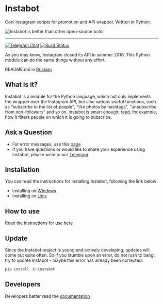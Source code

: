 # Instabot

Cool Instagram scripts for promotion and API wrapper. Written in Python.

![Instabot is better than other open-source bots!](https://github.com/instagrambot/instabot/blob/master/docs/img/tag%20instabot.png "Instabot is better than other open-source bots!")

___
[![Telegram Chat](https://img.shields.io/badge/chat%20on-Telegram-blue.svg)](https://t.me/joinchat/AAAAAEHxHAtKhKo4X4r7xg)
[![Build Status](https://travis-ci.org/instagrambot/instabot.svg?branch=master)](https://travis-ci.org/instagrambot/instabot)

As you may know, Instagram closed its API in summer 2016. This Python module can do the same things without any effort.

README.md in [Russian](https://github.com/damirqa/instabot/blob/master/docs/ru/Readme_rus.md)

## What is it?

Instabot is a module for the Python language, which not only implements the wrapper over the Instagram API, but also various useful functions, such as "subscribe to the list of people", "like photos by hashtags", "unsubscribe from non-followers" and so on. Instabot is smart enough: [read](https://github.com/damirqa/instabot/blob/master/docs/en/Filtration.md), for example, how it filters people on which it is going to subscribe.

## Ask a Question

* For error messages, use this [page](https://github.com/instagrambot/instabot/issues)
* If you have questions or would like to share your experience using Instabot, please write to our [Telegram](https://t.me/instabotproject)

## Installation

You can read the instructions for installing Instabot, following the link below
* Installing on [Windows](https://github.com/damirqa/instabot/blob/master/docs/en/Installation_on_Windows.md)
* Installing on [Unix](https://github.com/damirqa/instabot/blob/master/docs/en/Installation_on_Unix.md)

## How to use

Read the instructions for use [here](https://github.com/damirqa/instabot/blob/master/docs/en/How_to_use.md)

## Update

Since the Instabot project is young and actively developing, updates will come out quite often. So if you stumble upon an error, do not rush to bang: try to update Instabot - maybe this error has already been corrected.

``` python
pip install -U instabot
```

## Developers

Developers better read the [documentation](https://github.com/damirqa/instabot/blob/master/docs/en/For_developers.md)